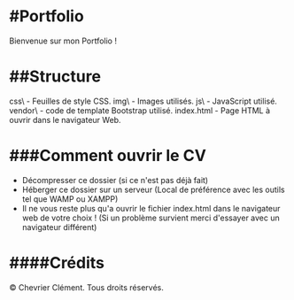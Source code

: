 #Portfolio
================================================================================
Bienvenue sur mon Portfolio !

##Structure
================================================================================
css\              - Feuilles de style CSS.
img\              - Images utilisés.
js\               - JavaScript utilisé.
vendor\           - code de template Bootstrap utilisé.
index.html        - Page HTML à ouvrir dans le navigateur Web.

###Comment ouvrir le CV
================================================================================
- Décompresser ce dossier (si ce n'est pas déjà fait)
- Héberger ce dossier sur un serveur (Local de préférence avec les outils tel que WAMP ou XAMPP)
- Il ne vous reste plus qu'a ouvrir le fichier index.html dans le navigateur web de votre choix !
(Si un problème survient merci d'essayer avec un navigateur différent)

####Crédits
================================================================================
© Chevrier Clément. Tous droits réservés.
